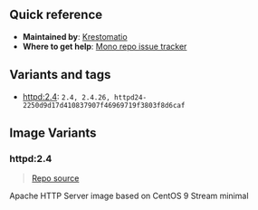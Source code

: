 ## Quick reference
- **Maintained by**:
[Krestomatio](https://krestomatio.com)
- **Where to get help**:
[Mono repo issue tracker](https://github.com/krestomatio/container_builder/issues)

## Variants and tags
- [httpd:2.4](#httpd24): `2.4, 2.4.26, httpd24-2250d9d17d410837907f46969719f3803f8d6caf`


## Image Variants
### httpd:2.4
> [Repo source](https://github.com/krestomatio/container_builder/tree/master/httpd/httpd24)

Apache HTTP Server image based on CentOS 9 Stream minimal

